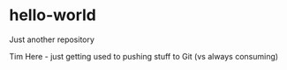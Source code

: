 # hello-world
Just another repository

Tim Here - just getting used to pushing stuff to Git (vs always consuming)

